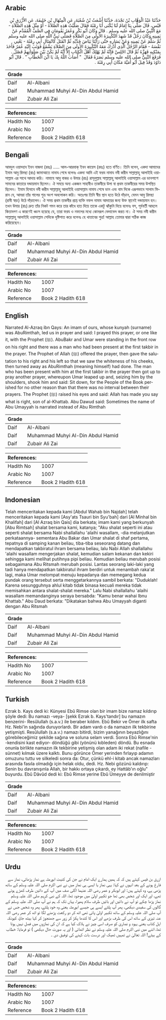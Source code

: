 ## Arabic


<div dir="rtl" lang="ar" style={{fontSize:'larger',backgroundColor:'#f8f9fa',padding:20}}>
حَدَّثَنَا عَبْدُ الْوَهَّابِ بْنُ نَجْدَةَ، حَدَّثَنَا أَشْعَثُ بْنُ شُعْبَةَ، عَنِ الْمِنْهَالِ بْنِ خَلِيفَةَ، عَنِ الأَزْرَقِ بْنِ قَيْسٍ، قَالَ صَلَّى بِنَا إِمَامٌ لَنَا يُكْنَى أَبَا رِمْثَةَ فَقَالَ صَلَّيْتُ هَذِهِ الصَّلاَةَ - أَوْ مِثْلَ هَذِهِ الصَّلاَةِ - مَعَ النَّبِيِّ صلى الله عليه وسلم ‏.‏ قَالَ وَكَانَ أَبُو بَكْرٍ وَعُمَرُ يَقُومَانِ فِي الصَّفِّ الْمُقَدَّمِ عَنْ يَمِينِهِ وَكَانَ رَجُلٌ قَدْ شَهِدَ التَّكْبِيرَةَ الأُولَى مِنَ الصَّلاَةِ فَصَلَّى نَبِيُّ اللَّهِ صلى الله عليه وسلم ثُمَّ سَلَّمَ عَنْ يَمِينِهِ وَعَنْ يَسَارِهِ حَتَّى رَأَيْنَا بَيَاضَ خَدَّيْهِ ثُمَّ انْفَتَلَ كَانْفِتَالِ أَبِي رِمْثَةَ - يَعْنِي نَفْسَهُ - فَقَامَ الرَّجُلُ الَّذِي أَدْرَكَ مَعَهُ التَّكْبِيرَةَ الأُولَى مِنَ الصَّلاَةِ يَشْفَعُ فَوَثَبَ إِلَيْهِ عُمَرُ فَأَخَذَ بِمَنْكِبِهِ فَهَزَّهُ ثُمَّ قَالَ اجْلِسْ فَإِنَّهُ لَمْ يَهْلِكْ أَهْلُ الْكِتَابِ إِلاَّ أَنَّهُ لَمْ يَكُنْ بَيْنَ صَلَوَاتِهِمْ فَصْلٌ ‏.‏ فَرَفَعَ النَّبِيُّ صلى الله عليه وسلم بَصَرَهُ فَقَالَ ‏ "‏ أَصَابَ اللَّهُ بِكَ يَا ابْنَ الْخَطَّابِ ‏"‏ ‏.‏ قَالَ أَبُو دَاوُدَ وَقَدْ قِيلَ أَبُو أُمَيَّةَ مَكَانَ أَبِي رِمْثَةَ ‏.‏
</div>
<div style={{backgroundColor:'#f8f9fa',padding:20, marginBottom: 10}}><table> <thead> <tr> <th>Grade</th> <th></th> </tr> </thead> <tbody> <tr><td>Daif</td><td>Al-Albani</td></tr><tr><td>Daif</td><td>Muhammad Muhyi Al-Din Abdul Hamid</td></tr><tr><td>Daif</td><td>Zubair Ali Zai</td></tr></tbody></table><table> <thead> <tr> <th>References:</th> <th></th> </tr> </thead> <tbody><tr><td>Hadith No</td><td>1007</td></tr><tr><td>Arabic No</td><td>1007</td></tr><tr><td>Reference</td><td>Book 2 Hadith 618</td></tr></tbody></table></div>

## Bengali


<div dir="ltr" lang="bn" style={{fontSize:'larger',backgroundColor:'#f8f9fa',padding:20}}>
আবদুল ওয়াহ্হাব ইবন নাজদা (রহঃ) ..... আল-আরযাক্ ইবন কায়েস (রহঃ) হতে বর্ণিত। তিনি বলেন, একদা আমাদের ইমাম আবু রিমছা (রাঃ) জামাআতে নামায শেষে বলেনঃ একদা আমি এই ফরয নামায নবী করীম সাল্লাল্লাহু আলাইহি ওয়াসাল্লাম এর সাথে আদায় করি। নামাযে আবু বাকর ও উমার (রাঃ) রাসূলুল্লাহ সাল্লাল্লাহু আলাইহি ওয়াসাল্লাম এর ডানপাশে সামনের কাতারে দন্ডায়মান ছিলেন। ঐ সময়ে অন্য একজন সাহাবীও তাকবীরে উলা বা প্রথম তাকবীরের সময় উপস্থিত ছিলেন। ইমাম হিসাবে নবী করীম সাল্লাল্লাহু আলাইহি ওয়াসাল্লাম নামায শেষে ডান এবং বাম দিকে এরূপভাবে সালাম ফিরান যে, আমরা তাঁর গালের শুভ্র অংশ অবলোকন করি। অতঃপর তিনি স্বীয় স্থান হতে উঠে দাঁড়ান, যেমন আবু রিমছা (রাবী স্বয়ং) উঠে দাঁড়ালেন। ঐ সময় প্রথম তাকবীর প্রাপ্ত ব্যক্তি নফল নামায আদায়ের জন্য উক্ত স্থানেই দন্ডায়মান হন। তখন উমার (রাঃ) দ্রুত তাঁর নিকট গমন করে তার কাঁধে হাত দিয়ে তাকে একটু ঝাঁকুনি দিয়ে বলেনঃ বস, পূর্ববর্তী আহলে কিতাবগণ এ কারণেই ধ্বংস হয়েছে যে, তারা ফরয ও নফলের মধ্যে কোনরূপ ভেদাভেদ করত না। ঐ সময় নবী করীম সাল্লাল্লাহু আলাইহি ওয়াসাল্লাম সেদিকে দৃষ্টিপাত করে বলেনঃ হে খাত্তাবের পুত্র! আল্লাহ তোমার দ্বারা সঠিক কাজ করিয়েছেন।
</div>
<div style={{backgroundColor:'#f8f9fa',padding:20, marginBottom: 10}}><table> <thead> <tr> <th>Grade</th> <th></th> </tr> </thead> <tbody> <tr><td>Daif</td><td>Al-Albani</td></tr><tr><td>Daif</td><td>Muhammad Muhyi Al-Din Abdul Hamid</td></tr><tr><td>Daif</td><td>Zubair Ali Zai</td></tr></tbody></table><table> <thead> <tr> <th>References:</th> <th></th> </tr> </thead> <tbody><tr><td>Hadith No</td><td>1007</td></tr><tr><td>Arabic No</td><td>1007</td></tr><tr><td>Reference</td><td>Book 2 Hadith 618</td></tr></tbody></table></div>

## English


<div dir="ltr" lang="en" style={{fontSize:'larger',backgroundColor:'#f8f9fa',padding:20}}>
Narrated Al-Azraq ibn Qays: An imam of ours, whose kunyah (surname) was AbuRimthah, led us in prayer and said: I prayed this prayer, or one like it, with the Prophet (ﷺ). AbuBakr and Umar were standing in the front row on his right and there was a man who had been present at the first takbir in the prayer. The Prophet of Allah (ﷺ) offered the prayer, then gave the salutation to his right and his left so that we saw the whiteness of his cheeks, then turned away as AbuRimthah (meaning himself) had done. The man who has been present with him at the first takbir in the prayer then got up to pray another prayer, whereupon Umar leaped up and, seizing him by the shoulders, shook him and said: Sit down, for the People of the Book perished for no other reason than that there was no interval between their prayers. The Prophet (ﷺ) raised his eyes and said: Allah has made you say what is right, son of al-Khattab. Abu Dawud said: Sometimes the name of Abu Umayyah is narrated instead of Abu Rimthah
</div>
<div style={{backgroundColor:'#f8f9fa',padding:20, marginBottom: 10}}><table> <thead> <tr> <th>Grade</th> <th></th> </tr> </thead> <tbody> <tr><td>Daif</td><td>Al-Albani</td></tr><tr><td>Daif</td><td>Muhammad Muhyi Al-Din Abdul Hamid</td></tr><tr><td>Daif</td><td>Zubair Ali Zai</td></tr></tbody></table><table> <thead> <tr> <th>References:</th> <th></th> </tr> </thead> <tbody><tr><td>Hadith No</td><td>1007</td></tr><tr><td>Arabic No</td><td>1007</td></tr><tr><td>Reference</td><td>Book 2 Hadith 618</td></tr></tbody></table></div>

## Indonesian


<div dir="ltr" lang="id" style={{fontSize:'larger',backgroundColor:'#f8f9fa',padding:20}}>
Telah menceritakan kepada kami [Abdul Wahab bin Najdah] telah menceritakan kepada kami [Asy'ats Tsauri bin Syu'bah] dari [Al Minhal bin Khalifah] dari [Al Azraq bin Qais] dia berkata; imam kami yang berkunyah [Abu Rimtsah] shalat bersama kami, katanya; "Aku shalat seperti ini atau seperti shalat bersama Nabi shallallahu 'alaihi wasallam, -dia melanjutkan perkataannya- sementara Abu Bakar dan Umar shalat di shaf pertama, tepatnya di samping kanan beliau, tiba-tiba seseorang datang dan mendapatkan takbiratul ihram bersama beliau, lalu Nabi Allah shallallahu 'alaihi wasallam mengerjakan shalat, kemudian salam kekanan dan kekiri sehingga kami melihat putihnya pipi beliau. Kemudian beliau merubah posisi sebagaimana Abu Ritsmah merubah posisi. Lantas seorang laki-laki yang tadi hanya mendapatkan takbiratul ihram berdiri untuk menambah raka'at lagi, maka Umar melompat menuju kepadanya dan memegang kedua pundak orang tersebut serta menggetarkannya sambil berkata: "Duduklah! Karena sesungguhnya ahlul kitab tidak binasa kecuali mereka tidak memisahkan antara shalat-shalat mereka." Lalu Nabi shallallahu 'alaihi wasallam memandanginya seraya bersabda: "Kamu benar wahai Ibnu Khattab." Abu Daud berkata: "Dikatakan bahwa Abu Umayyah diganti dengan Abu Ritsmah
</div>
<div style={{backgroundColor:'#f8f9fa',padding:20, marginBottom: 10}}><table> <thead> <tr> <th>Grade</th> <th></th> </tr> </thead> <tbody> <tr><td>Daif</td><td>Al-Albani</td></tr><tr><td>Daif</td><td>Muhammad Muhyi Al-Din Abdul Hamid</td></tr><tr><td>Daif</td><td>Zubair Ali Zai</td></tr></tbody></table><table> <thead> <tr> <th>References:</th> <th></th> </tr> </thead> <tbody><tr><td>Hadith No</td><td>1007</td></tr><tr><td>Arabic No</td><td>1007</td></tr><tr><td>Reference</td><td>Book 2 Hadith 618</td></tr></tbody></table></div>

## Turkish


<div dir="ltr" lang="tr" style={{fontSize:'larger',backgroundColor:'#f8f9fa',padding:20}}>
Ezrak b. Kays dedi ki: Künyesi Ebû Rimse olan bir imam bize namaz kıldırıp şöyle dedi: Bu namazı -veya- [şekk Ezrak b. Kays'tandır] bu namazın benzerini- Resûlullah (s.a.v.) ile beraber kıldım. Ebû Bekir ve Ömer ilk safta Hz. Nebi'in sağında duruyorlardı. Bir adam vardı o da namazın ilk tekbirine yetişmişti. Resûlullah (s.a.v.) namazı bitirdi, bizim yanağının beyazlığını görebileceğimiz şekilde sağına ve soluna selam verdi. Sonra Ebû Rimse'nin -kendisini kast ediyor- döndüğü gibi (yönünü kıbleden) döndü. Bu esnada onunla birlikte namazın ilk tekbirine yetişmiş olan adam iki rekat (nafile - sünnet) kılmak üzere kalktı. Bunu görünce Ömer yerinden fırlayıp adamın omuzunu tuttu ve silkeledi sonra da: Otur, çünkü ehl-i kitab ancak namazları arasında fasıla olmadığı için helak oldu, dedi. Hz. Nebi gözünü kaldırıp: Senin bu davranışınla Allah, bir hakkı ortaya çıkardı, ey Hattâb'ın oğlu" buyurdu. Ebû Dâvûd dedi ki: Ebû Rimse yerine Ebû Ümeyye de denilmiştir
</div>
<div style={{backgroundColor:'#f8f9fa',padding:20, marginBottom: 10}}><table> <thead> <tr> <th>Grade</th> <th></th> </tr> </thead> <tbody> <tr><td>Daif</td><td>Al-Albani</td></tr><tr><td>Daif</td><td>Muhammad Muhyi Al-Din Abdul Hamid</td></tr><tr><td>Daif</td><td>Zubair Ali Zai</td></tr></tbody></table><table> <thead> <tr> <th>References:</th> <th></th> </tr> </thead> <tbody><tr><td>Hadith No</td><td>1007</td></tr><tr><td>Arabic No</td><td>1007</td></tr><tr><td>Reference</td><td>Book 2 Hadith 618</td></tr></tbody></table></div>

## Urdu


<div dir="rtl" lang="ur" style={{fontSize:'larger',backgroundColor:'#f8f9fa',padding:20}}>
ازرق بن قیس کہتے ہیں کہ کہ ہمیں ہمارے ایک امام نے جن کی کنیت ابورمثہ ہے نماز پڑھائی، نماز سے فارغ ہونے کے بعد انہوں نے کہا: یہی نماز یا ایسی ہی نماز میں نے نبی اکرم صلی اللہ علیہ وسلم کے ساتھ پڑھی ہے، وہ کہتے ہیں: اور ابوبکر و عمر رضی اللہ عنہما اگلی صف میں آپ کے دائیں طرف کھڑے ہوتے تھے، اور ایک اور شخص بھی تھا جو تکبیر اولیٰ میں موجود تھا، اللہ کے نبی کریم صلی اللہ علیہ وسلم نماز پڑھا چکے تو آپ نے دائیں اور بائیں طرف سلام پھیرا، یہاں تک کہ ہم نے آپ صلی اللہ علیہ وسلم کے گالوں کی سفیدی دیکھی، پھر آپ پلٹے ایسے ہی جیسے ابورمثہ یعنی وہ خود پلٹے، پھر وہ شخص جس نے آپ صلی اللہ علیہ وسلم کے ساتھ تکبیر اولیٰ پائی تھی اٹھ کر دو رکعت پڑھنے لگا تو اٹھ کر عمر رضی اللہ عنہ تیزی کے ساتھ اس کی طرف بڑھے اور اس کا کندھا پکڑ کر زور سے جھنجوڑ کر کہا بیٹھ جاؤ، کیونکہ اہل کتاب یعنی یہود و نصاریٰ کو صرف اسی چیز نے ہلاک کیا ہے کہ ان کی نمازوں میں فصل نہیں ہوتا تھا، اتنے میں نبی اکرم صلی اللہ علیہ وسلم نے نظر اٹھائی ( اور یہ صورت حال دیکھی ) تو فرمایا: خطاب کے بیٹے! اللہ تعالیٰ نے تمہیں ٹھیک اور درست بات کہنے کی توفیق دی ۔
</div>
<div style={{backgroundColor:'#f8f9fa',padding:20, marginBottom: 10}}><table> <thead> <tr> <th>Grade</th> <th></th> </tr> </thead> <tbody> <tr><td>Daif</td><td>Al-Albani</td></tr><tr><td>Daif</td><td>Muhammad Muhyi Al-Din Abdul Hamid</td></tr><tr><td>Daif</td><td>Zubair Ali Zai</td></tr></tbody></table><table> <thead> <tr> <th>References:</th> <th></th> </tr> </thead> <tbody><tr><td>Hadith No</td><td>1007</td></tr><tr><td>Arabic No</td><td>1007</td></tr><tr><td>Reference</td><td>Book 2 Hadith 618</td></tr></tbody></table></div>